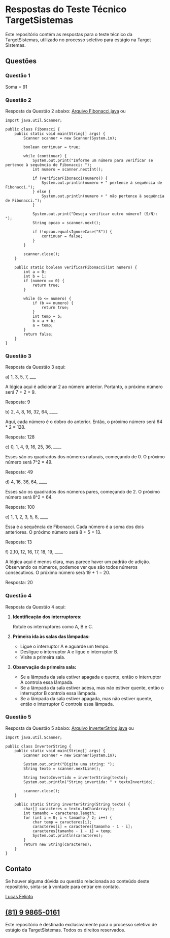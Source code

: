 # Respostas do Teste Técnico TargetSistemas

Este repositório contém as respostas para o teste técnico da TargetSistemas, utilizado no processo seletivo para estágio na Target Sistemas.

## Questões

### Questão 1

Soma = 91

### Questão 2

Resposta da Questão 2 abaixo:
[Arquivo Fibonacci.java](Fibonacci.java)
ou
```
import java.util.Scanner;

public class Fibonacci {
    public static void main(String[] args) {
        Scanner scanner = new Scanner(System.in);

        boolean continuar = true;

        while (continuar) {
            System.out.print("Informe um número para verificar se pertence à sequência de Fibonacci: ");
            int numero = scanner.nextInt();

            if (verificarFibonacci(numero)) {
                System.out.println(numero + " pertence à sequência de Fibonacci.");
            } else {
                System.out.println(numero + " não pertence à sequência de Fibonacci.");
            }

            System.out.print("Deseja verificar outro número? (S/N): ");
            String opcao = scanner.next();

            if (!opcao.equalsIgnoreCase("S")) {
                continuar = false;
            }
        }

        scanner.close();
    }

    public static boolean verificarFibonacci(int numero) {
        int a = 0;
        int b = 1;
        if (numero == 0) {
            return true;
        }

        while (b <= numero) {
            if (b == numero) {
                return true;
            }
            int temp = b;
            b = a + b;
            a = temp;
        }
        return false;
    }
}
```

### Questão 3

Resposta da Questão 3 aqui:

a) 1, 3, 5, 7, ___

A lógica aqui é adicionar 2 ao número anterior. Portanto, o próximo número será 7 + 2 = 9.

Resposta: 9

b) 2, 4, 8, 16, 32, 64, ____

Aqui, cada número é o dobro do anterior. Então, o próximo número será 64 * 2 = 128.

Resposta: 128

c) 0, 1, 4, 9, 16, 25, 36, ____

Esses são os quadrados dos números naturais, começando de 0. O próximo número será 7^2 = 49.

Resposta: 49

d) 4, 16, 36, 64, ____

Esses são os quadrados dos números pares, começando de 2. O próximo número será 8^2 = 64.

Resposta: 100

e) 1, 1, 2, 3, 5, 8, ____

Essa é a sequência de Fibonacci. Cada número é a soma dos dois anteriores. O próximo número será 8 + 5 = 13.

Resposta: 13

f) 2,10, 12, 16, 17, 18, 19, ____

A lógica aqui é menos clara, mas parece haver um padrão de adição. Observando os números, podemos ver que são todos números consecutivos. O próximo número será 19 + 1 = 20.

Resposta: 20

### Questão 4

Resposta da Questão 4 aqui:
1. **Identificação dos interruptores:**

   Rotule os interruptores como A, B e C.

2. **Primeira ida às salas das lâmpadas:**
   - Ligue o interruptor A e aguarde um tempo.
   - Desligue o interruptor A e ligue o interruptor B.
   - Visite a primeira sala.

3. **Observação da primeira sala:**
   - Se a lâmpada da sala estiver apagada e quente, então o interruptor A controla essa lâmpada.
   - Se a lâmpada da sala estiver acesa, mas não estiver quente, então o interruptor B controla essa lâmpada.
   - Se a lâmpada da sala estiver apagada, mas não estiver quente, então o interruptor C controla essa lâmpada.

### Questão 5

Resposta da Questão 5 abaixo:
[Arquivo InverterString.java](InverterString.java)
ou
```
import java.util.Scanner;

public class InverterString {
    public static void main(String[] args) {
        Scanner scanner = new Scanner(System.in);

        System.out.print("Digite uma string: ");
        String texto = scanner.nextLine();

        String textoInvertido = inverterString(texto);
        System.out.println("String invertida: " + textoInvertido);

        scanner.close();
    }

    public static String inverterString(String texto) {
        char[] caracteres = texto.toCharArray();
        int tamanho = caracteres.length;
        for (int i = 0; i < tamanho / 2; i++) {
            char temp = caracteres[i];
            caracteres[i] = caracteres[tamanho - 1 - i];
            caracteres[tamanho - 1 - i] = temp;
            System.out.println(caracteres);
        }
        return new String(caracteres);
    }
}

```

## Contato

Se houver alguma dúvida ou questão relacionada ao conteúdo deste repositório, sinta-se à vontade para entrar em contato.

[Lucas Felinto](https://github.com/lucasvfelinto)

[(81) 9 9865-0161](https://wa.me/5581998650161)
---

Este repositório é destinado exclusivamente para o processo seletivo de estágio da TargetSistemas. Todos os direitos reservados.
